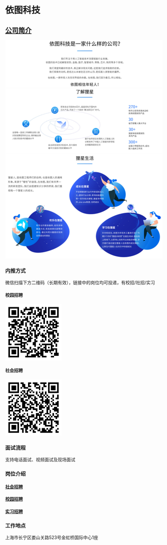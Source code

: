 依图科技
==========

## [公司简介](https://www.yitutech.com/)

![依图科技-简介1](../img/依图科技-简介1.jpg)
![依图科技-简介2](../img/依图科技-简介2.jpg)
![依图科技-简介3](../img/依图科技-简介3.jpg)

### 内推方式

微信扫描下方二维码（长期有效），链接中的岗位均可投递，有校招/社招/实习

#### 校园招聘
![依图科技-校招内推](../img/依图科技-校招内推.png)
#### 社会招聘
![依图科技-社招内推](../img/依图科技-社招内推.png)

### 面试流程
支持电话面试、视频面试及现场面试

### 岗位介绍
#### [社会招聘](https://www.yitutech.com/cn/career?mode=social)
#### [校园招聘](https://www.yitutech.com/cn/career?mode=campus)
#### [实习招聘](https://www.yitutech.com/cn/career?mode=campus&intern=true)

### 工作地点

上海市长宁区娄山关路523号金虹桥国际中心1座
